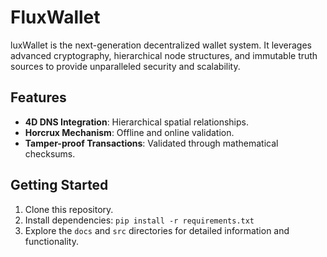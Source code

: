 # FluxWallet

luxWallet is the next-generation decentralized wallet system. It leverages advanced cryptography, hierarchical node structures, and immutable truth sources to provide unparalleled security and scalability.

## Features
- **4D DNS Integration**: Hierarchical spatial relationships.
- **Horcrux Mechanism**: Offline and online validation.
- **Tamper-proof Transactions**: Validated through mathematical checksums.

## Getting Started
1. Clone this repository.
2. Install dependencies: `pip install -r requirements.txt`
3. Explore the `docs` and `src` directories for detailed information and functionality.
